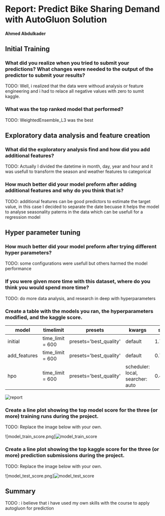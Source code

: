 # Report: Predict Bike Sharing Demand with AutoGluon Solution
#### Ahmed Abdulkader

## Initial Training
### What did you realize when you tried to submit your predictions? What changes were needed to the output of the predictor to submit your results?
TODO: Well, i realized that the data were withoud analysis or feature engineering and i had to relace all negative values with zero to sumit kaggle.

### What was the top ranked model that performed?
TODO: WeightedEnsemble_L3 was the best 

## Exploratory data analysis and feature creation
### What did the exploratory analysis find and how did you add additional features?
TODO: Actually  I divided the datetime in month, day, year and hour and it was usefull to transform the season and weather features to categorical

### How much better did your model preform after adding additional features and why do you think that is?
TODO: additional features can be good predictors to estimate the target value, in this case I decided to separate the date becuase it helps the model to analyse seasonality paterns in the data which can be usefull for a regression model

## Hyper parameter tuning
### How much better did your model preform after trying different hyper parameters?
TODO: some configurations were usefull but others harmed the model performance

### If you were given more time with this dataset, where do you think you would spend more time?
TODO: do more data analysis, and research in deep with  hyperparameters

### Create a table with the models you ran, the hyperparameters modified, and the kaggle score.
|model|timelimit|presets|kwargs|score|
|--|--|--|--|--|
|initial|time_limit = 600|presets='best_quality'|default|1.78803|
|add_features|time_limit = 600|presets='best_quality'|default|0.77621|
|hpo|time_limit = 600|presets='best_quality'|scheduler: local, searcher: auto|0.47648|

![report](https://user-images.githubusercontent.com/37417270/192976831-ff334220-1efc-4ac0-bb70-43f52984a46c.png)

### Create a line plot showing the top model score for the three (or more) training runs during the project.

TODO: Replace the image below with your own.

![model_train_score.png]![model_train_score](https://user-images.githubusercontent.com/37417270/191997522-e1ce64e7-95ed-4063-9514-6e8fa64d11c8.png)



### Create a line plot showing the top kaggle score for the three (or more) prediction submissions during the project.

TODO: Replace the image below with your own.

![model_test_score.png]![model_test_score](https://user-images.githubusercontent.com/37417270/191997610-9ea8ce2a-5741-4796-b490-e9ffca972fbd.png)


## Summary
TODO : i believe that i have used my own skills with the course to apply autogluon  for prediction
